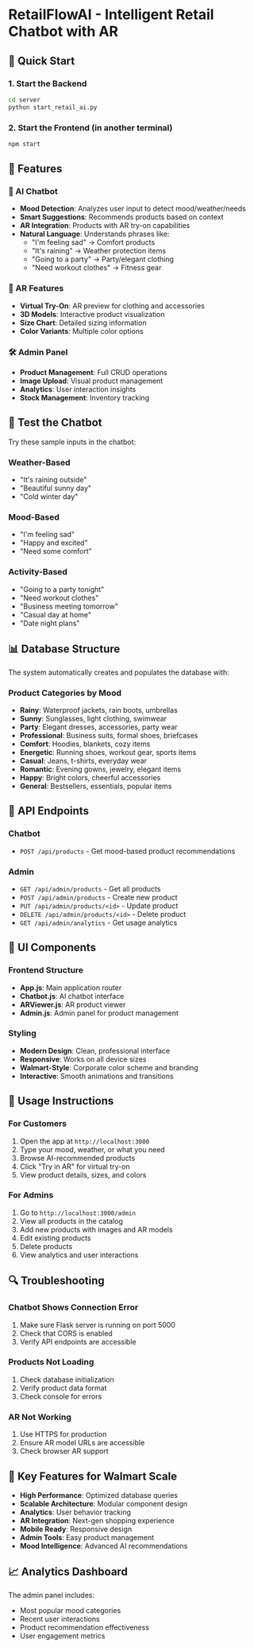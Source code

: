 # RetailFlowAI - Intelligent Retail Chatbot with AR

## 🚀 Quick Start

### 1. Start the Backend
```bash
cd server
python start_retail_ai.py
```

### 2. Start the Frontend (in another terminal)
```bash
npm start
```

## 🎯 Features

### 🤖 AI Chatbot
- **Mood Detection**: Analyzes user input to detect mood/weather/needs
- **Smart Suggestions**: Recommends products based on context
- **AR Integration**: Products with AR try-on capabilities
- **Natural Language**: Understands phrases like:
  - "I'm feeling sad" → Comfort products
  - "It's raining" → Weather protection items
  - "Going to a party" → Party/elegant clothing
  - "Need workout clothes" → Fitness gear

### 🥽 AR Features
- **Virtual Try-On**: AR preview for clothing and accessories
- **3D Models**: Interactive product visualization
- **Size Chart**: Detailed sizing information
- **Color Variants**: Multiple color options

### 🛠️ Admin Panel
- **Product Management**: Full CRUD operations
- **Image Upload**: Visual product management
- **Analytics**: User interaction insights
- **Stock Management**: Inventory tracking

## 🧪 Test the Chatbot

Try these sample inputs in the chatbot:

### Weather-Based
- "It's raining outside"
- "Beautiful sunny day"
- "Cold winter day"

### Mood-Based
- "I'm feeling sad"
- "Happy and excited"
- "Need some comfort"

### Activity-Based
- "Going to a party tonight"
- "Need workout clothes"
- "Business meeting tomorrow"
- "Casual day at home"
- "Date night plans"

## 📊 Database Structure

The system automatically creates and populates the database with:

### Product Categories by Mood
- **Rainy**: Waterproof jackets, rain boots, umbrellas
- **Sunny**: Sunglasses, light clothing, swimwear
- **Party**: Elegant dresses, accessories, party wear
- **Professional**: Business suits, formal shoes, briefcases
- **Comfort**: Hoodies, blankets, cozy items
- **Energetic**: Running shoes, workout gear, sports items
- **Casual**: Jeans, t-shirts, everyday wear
- **Romantic**: Evening gowns, jewelry, elegant items
- **Happy**: Bright colors, cheerful accessories
- **General**: Bestsellers, essentials, popular items

## 🔧 API Endpoints

### Chatbot
- `POST /api/products` - Get mood-based product recommendations

### Admin
- `GET /api/admin/products` - Get all products
- `POST /api/admin/products` - Create new product
- `PUT /api/admin/products/<id>` - Update product
- `DELETE /api/admin/products/<id>` - Delete product
- `GET /api/admin/analytics` - Get usage analytics

## 🎨 UI Components

### Frontend Structure
- **App.js**: Main application router
- **Chatbot.js**: AI chatbot interface
- **ARViewer.js**: AR product viewer
- **Admin.js**: Admin panel for product management

### Styling
- **Modern Design**: Clean, professional interface
- **Responsive**: Works on all device sizes
- **Walmart-Style**: Corporate color scheme and branding
- **Interactive**: Smooth animations and transitions

## 📱 Usage Instructions

### For Customers
1. Open the app at `http://localhost:3000`
2. Type your mood, weather, or what you need
3. Browse AI-recommended products
4. Click "Try in AR" for virtual try-on
5. View product details, sizes, and colors

### For Admins
1. Go to `http://localhost:3000/admin`
2. View all products in the catalog
3. Add new products with images and AR models
4. Edit existing products
5. Delete products
6. View analytics and user interactions

## 🔍 Troubleshooting

### Chatbot Shows Connection Error
1. Make sure Flask server is running on port 5000
2. Check that CORS is enabled
3. Verify API endpoints are accessible

### Products Not Loading
1. Check database initialization
2. Verify product data format
3. Check console for errors

### AR Not Working
1. Use HTTPS for production
2. Ensure AR model URLs are accessible
3. Check browser AR support

## 🌟 Key Features for Walmart Scale

- **High Performance**: Optimized database queries
- **Scalable Architecture**: Modular component design
- **Analytics**: User behavior tracking
- **AR Integration**: Next-gen shopping experience
- **Mobile Ready**: Responsive design
- **Admin Tools**: Easy product management
- **Mood Intelligence**: Advanced AI recommendations

## 📈 Analytics Dashboard

The admin panel includes:
- Most popular mood categories
- Recent user interactions
- Product recommendation effectiveness
- User engagement metrics
